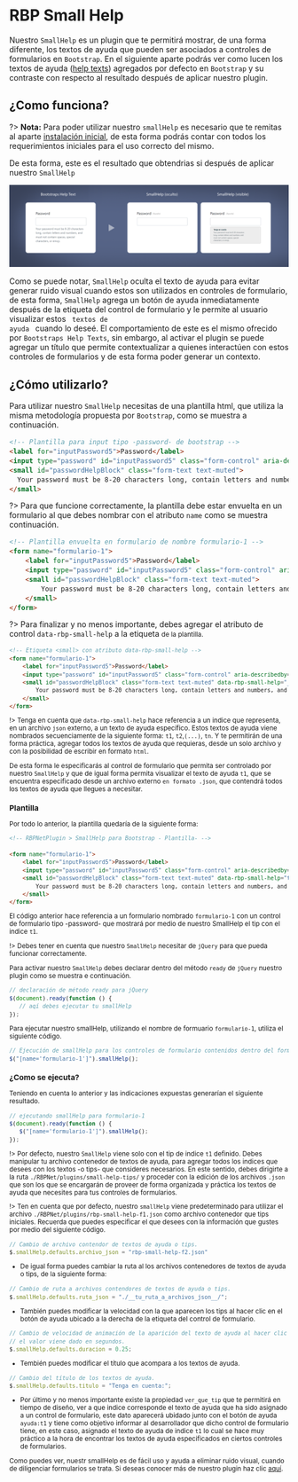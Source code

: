 # RBP Small Help

Nuestro <code>SmallHelp</code> es un plugin que te permitirá mostrar, de una forma diferente, los textos de ayuda que pueden ser asociados a controles de formularios en <code>Bootstrap</code>. En el siguiente aparte podrás ver como lucen los textos de ayuda ([help texts](https://getbootstrap.com/docs/4.5/components/forms/?#help-text)) agregados por defecto en <code>Bootstrap</code> y su contraste con respecto al resultado después de aplicar nuestro plugin.

## ¿Como funciona?

?> <b>Nota:</b> Para poder utilizar nuestro <code>smallHelp</code> es necesario que te remitas al aparte [instalación inicial](primeros_pasos.md), de esta forma podrás contar con todos los requerimientos iniciales para el uso correcto del mismo.

De esta forma, este es el resultado que obtendrias si después de aplicar nuestro <code>SmallHelp</code>

<img src="_media/small-help/small-help-comparacion.png"/>

Como se puede notar, <code>SmallHelp</code> oculta el texto de ayuda para evitar generar ruido visual cuando estos son utilizados en controles de formulario, de esta forma, <code>SmallHelp</code> agrega un botón de ayuda inmediatamente después de la etiqueta del control de formulario y le permite al usuario visualizar estos <code> textos de ayuda </code> cuando lo deseé. El comportamiento de este es el mismo ofrecido por <code>Bootstraps Help Texts</code>, sin embargo, al activar el plugin se puede agregar un título que permite contextualizar a quienes interactúen con estos controles de formularios y de esta forma poder generar un contexto.

## ¿Cómo utilizarlo?

Para utilizar nuestro <code>SmallHelp</code> necesitas de una plantilla html, que utiliza la misma metodología propuesta por <code>Bootstrap</code>, como se muestra a continuación.

````html
<!-- Plantilla para input tipo -password- de bootstrap -->
<label for="inputPassword5">Password</label>
<input type="password" id="inputPassword5" class="form-control" aria-describedby="passwordHelpBlock">
<small id="passwordHelpBlock" class="form-text text-muted">
  Your password must be 8-20 characters long, contain letters and numbers, and must not contain spaces, special characters, or emoji.
</small>
````

?> Para que funcione correctamente, la plantilla debe estar envuelta en un formulario al que debes nombrar con el atributo <code>name</code> como se muestra continuación.

````html
<!-- Plantilla envuelta en formulario de nombre formulario-1 -->
<form name="formulario-1">
    <label for="inputPassword5">Password</label>
    <input type="password" id="inputPassword5" class="form-control" aria-describedby="passwordHelpBlock">
    <small id="passwordHelpBlock" class="form-text text-muted">
        Your password must be 8-20 characters long, contain letters and numbers, and must not contain spaces, special characters, or emoji.
    </small>
</form>
````

?> Para finalizar y no menos importante, debes agregar el atributo de control <code>data-rbp-small-help</code> a la etiqueta <code><small></code> de la plantilla.

````html
<!-- Etiqueta <small> con atributo data-rbp-small-help -->
<form name="formulario-1">
    <label for="inputPassword5">Password</label>
    <input type="password" id="inputPassword5" class="form-control" aria-describedby="passwordHelpBlock">
    <small id="passwordHelpBlock" class="form-text text-muted" data-rbp-small-help="__SMALL_HELP_INDICE__">
        Your password must be 8-20 characters long, contain letters and numbers, and must not contain spaces, special characters, or emoji.
    </small>
</form>
````

!> Tenga en cuenta que <code>data-rbp-small-help</code> hace referencia a un indice que representa, en un archivo <code>json</code> externo, a un texto de ayuda específico. Estos textos de ayuda viene nombrados secuenciamente de la siguiente forma: <code>t1</code>, <code>t2</code>,<code>(...)</code>, <code>tn</code>. Y te permitirán de una forma práctica, agregar todos los textos de ayuda que requieras, desde un solo archivo y con la posibilidad de escribir en formato <code>html</code>.

De esta forma le especificarás al control de formulario que permita ser controlado por nuestro <code>SmallHelp</code> y que de igual forma permita visualizar el texto de ayuda <code>t1</code>, que se encuentra especificado desde un archivo externo <code>en formato .json</code>, que contendrá todos los textos de ayuda que llegues a necesitar.

### Plantilla

Por todo lo anterior, la plantilla quedaría de la siguiente forma:

````html
<!-- RBPNetPlugin > SmallHelp para Bootstrap - Plantilla- -->

<form name="formulario-1">
    <label for="inputPassword5">Password</label>
    <input type="password" id="inputPassword5" class="form-control" aria-describedby="passwordHelpBlock">
    <small id="passwordHelpBlock" class="form-text text-muted" data-rbp-small-help="t1">
        Your password must be 8-20 characters long, contain letters and numbers, and must not contain spaces, special characters, or emoji.
    </small>
</form>
````

El código anterior hace referencia a un formulario nombrado <code>formulario-1</code> con un control de formulario tipo -password- que mostrará por medio de nuestro <codoe>SmallHelp</code> el tip con el indice <code>t1</code>.

!> Debes tener en cuenta que nuestro <code>SmallHelp</code> necesitar de <code>jQuery</code> para que pueda funcionar correctamente.

Para activar nuestro <code>SmallHelp</code> debes declarar dentro del método <code>ready</code> de <code>jQuery</code> nuestro plugin como se muestra e continuación.

````js
// declaración de método ready para jQuery
$(document).ready(function () {
   // aqí debes ejecutar tu smallHelp
});
````

Para ejecutar nuestro smallHelp, utilizando el nombre de formuario <code>formulario-1</code>, utiliza el siguiente código.

````js
// Ejecución de smallHelp para los controles de formulario contenidos dentro del formulario de nombre formulario-1
$("[name='formulario-1']").smallHelp();
````

### ¿Como se ejecuta?

Teniendo en cuenta lo anterior y las indicaciones expuestas generarían el siguiente resultado.

````js
// ejecutando smallHelp para formulario-1
$(document).ready(function () {
   $("[name='formulario-1']").smallHelp();
});
````

!> Por defecto, nuestro <code>SmallHelp</code> viene solo con el tip de indice <code>t1</code> definido. Debes manipular tu archivo contenedor de textos de ayuda, para agregar todos los indices que desees con los textos -o tips- que consideres necesarios. En este sentido, debes dirigirte a la ruta <code>./RBPNet/plugins/small-help-tips/</code> y proceder con la edición de los archivos <code>.json</code> que son los que se encargarán de proveer de forma organizada y práctica los textos de ayuda que necesites para tus controles de formularios.

!> Ten en cuenta que por defecto, nuestro <code>smallHelp</code> viene predeterminado para utilizar el archivo <code>./RBPNet/plugins/rbp-small-help-f1.json</code> como archivo contenedor que tips iniciales. Recuerda que puedes especificar el que desees con la información que gustes por medio del siguiente código.

````js
// Cambio de archivo contendor de textos de ayuda o tips.
$.smallHelp.defaults.archivo_json = "rbp-small-help-f2.json"
````

- De igual forma puedes cambiar la ruta al los archivos contenedores de textos de ayuda o tips, de la siguiente forma:

````js
// Cambio de ruta a archivos contendores de textos de ayuda o tips.
$.smallHelp.defaults.ruta_json = "./__tu_ruta_a_archivos_json__/";
````

- También puedes modificar la velocidad con la que aparecen los tips al hacer clic en el botón de ayuda ubicado a la derecha de la etiqueta del control de formulario.

````js
// Cambio de velocidad de animación de la aparición del texto de ayuda al hacer clic en botón ayuda.
// el valor viene dado en segundos.
$.smallHelp.defaults.duracion = 0.25;
````

- Tembién puedes modificar el título que acompara a los textos de ayuda.

````js
// Cambio del título de los textos de ayuda.
$.smallHelp.defaults.titulo = "Tenga en cuenta:";
````

- Por último y no menos importante existe la propiedad <code>ver_que_tip</code> que te permitirá en tiempo de diseño, ver a que indice corresponde el texto de ayuda que ha sido asignado a un control de formulario, este dato aparecerá ubidado junto con el botón de ayuda <code>ayuda:t1</code> y tiene como objetivo informar al desarrollador que dicho control de formulario tiene, en este caso, asignado el texto de ayuda de indice <code>t1</code> lo cual se hace muy práctico a la hora de encontrar los textos de ayuda especificados en ciertos controles de formularios.

Como puedes ver, nuestr smallHelp es de fácil uso y ayuda a eliminar ruido visual, cuando de diligenciar formularios se trata. Si deseas conocer más de nuestro plugin haz clic [aquí](README.md).